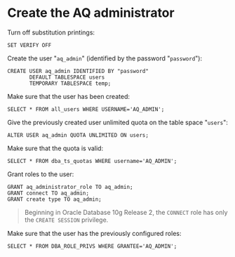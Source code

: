 


# Create the AQ administrator

Turn off substitution printings:

	SET VERIFY OFF

Create the user "`aq_admin`" (identified by the password "`password`"):

	CREATE USER aq_admin IDENTIFIED BY "password"
	       DEFAULT TABLESPACE users
	       TEMPORARY TABLESPACE temp;

Make sure that the user has been created:

	SELECT * FROM all_users WHERE USERNAME='AQ_ADMIN';

Give the previously created user unlimited quota on the table space "`users`":

	ALTER USER aq_admin QUOTA UNLIMITED ON users;

Make sure that the quota is valid:

	SELECT * FROM dba_ts_quotas WHERE username='AQ_ADMIN';

Grant roles to the user:

	GRANT aq_administrator_role TO aq_admin;
	GRANT connect TO aq_admin;
	GRANT create type TO aq_admin;

> Beginning in Oracle Database 10g Release 2, the `CONNECT` role has only the `CREATE SESSION` privilege.

Make sure that the user has the previously configured roles:

	SELECT * FROM DBA_ROLE_PRIVS WHERE GRANTEE='AQ_ADMIN';




